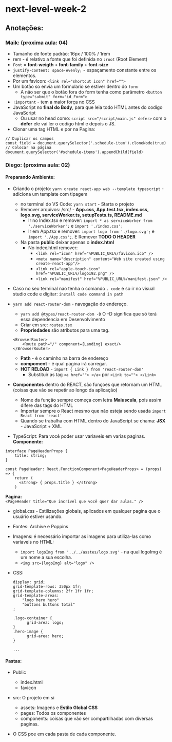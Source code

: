 # next-level-week-2

## Anotações:

### Maik: (proxima aula: 04)
* Tamanho de fonte padrão: 16px / 100% / 1rem
* rem - é relativo a fonte que foi definida no `:root` (Root Element)
* `Font` = **font-weigth + font-family + font-size**
* `justify-content: space-evenly;` - espaçamento constante entre os elementos.
* Por um favicon: `<link rel="shortcut icon" href="">`
* Um botão so envia um formulario se estiver dentro do `form`
   * A não ser que o botão fora do form tenha como parâmetro `<button type="submit" form="id_Form">`
* `!important` - tem a maior força no CSS   
* JavaScript no **final do Body**, para que leia todo HTML antes do codigo JavaScript
   * Ou usar no head como: `script src="/script/main.js" defer>` com o **defer** ele vai ler o codigo html e depois o JS.
* Clonar uma tag HTML e por na Pagina:
```
// Duplicar os campos
const field = document.querySelector('.schedule-item').cloneNode(true)
// Colocar na página 
document.querySelector('#schedule-items').appendChild(field)
```


### Diego: (proxima aula: 02)
#### Preparando Ambiente:
* Criando o projeto: `yarn create react-app web --template typescript` - adiciona um template com tipagem
   * no terminal do VS Code: `yarn start` - Starta o projeto
   * Remover arquivos: /src/ - **App.css, App.test.tsx, index.css, logo.svg, serviceWorker.ts, setupTests.ts, README.md**
      * Ir no Index.tsx e remover: `import * as serviceWorker from './serviceWorker';` e `import './index.css';`
      * Ir em App.tsx e remover: `import logo from './logo.svg';` e `import './App.css';`. E Remover **TODO O HEADER**
   * Na pasta **public** deixar apenas o **index.html**
      * No index.html remover: 
         * `<link rel="icon" href="%PUBLIC_URL%/favicon.ico" />`
         * `<meta name="description" content="Web site created using create-react-app"/>`
         * `<link rel="apple-touch-icon" href="%PUBLIC_URL%/logo192.png" />`
         * `<link rel="manifest" href="%PUBLIC_URL%/manifest.json" />`
* Caso no seu terminal nao tenha o comando `. code` é so ir no visual studio code e digitar: `install code command in path`

* `yarn add react-router-dom` - navegação do endereço.
   * `yarn add @types/react-router-dom -D` O -D significa que só terá essa dependencia em Desenvolvimento
   * Criar em src: `routes.tsx`
   * **Propriedades** são atributos para uma tag.
   ```
   <BrowserRouter>
       <Route path="/" component={Landing} exact/>
   </BrowserRouter>
   ```
   * **Path** - é o caminho na barra de endereço
   * **compoment** - é qual pagina irá carregar.
   * **HOT RELOAD** - `import { Link } from 'react-router-dom'`
      * Substituir as tag `<a href=""> </a>` por `<Link to=""> </Link>` 
   

* **Componentes** dentro do REACT, são funçoes que retornam um HTML (coisas que vão se repetir ao longo da aplicação)
   * Nome da função sempre começa com letra **Maiuscula**, pois assim difere das tags do HTML
   * Importar sempre o React mesmo que não esteja sendo usada `import React from 'react'`
   * Quando se trabalha com HTML dentro do JavaScript se chama: **JSX** - JavaScript + XML
   
* TypeScript: Para você poder usar variaveis em varias paginas.<br>
**Componente:**
```
interface PageHeaderProps {
    title: string;
}

const PageHeader: React.FunctionComponent<PageHeaderProps> = (props) => {
    return (
      <strong> { props.title } </strong>
    )
```
**Pagina:**<br>
`<PageHeader title="Que incrível que você quer dar aulas." />` 


* global.css - Estilizações globais, aplicados em qualquer pagina que o usuário estiver usando.

* Fontes: Archive e Poppins

* Imagens: é necessário importar as imagens para utiliza-las como variaveis no HTML:
   * `import logoImg from '../../asstes/logo.svg'` - na qual logoImg é um nome a sua escolha.
   * `<img src={logoImg} alt="logo" />`

* CSS:
  ```
  display: grid;
  grid-template-rows: 350px 1fr;
  grid-template-columns: 2fr 1fr 1fr;
  grid-template-areas: 
      "logo hero hero"
      "buttons buttons total"
  ;
  
  .logo-container {
        grid-area: logo;
  }
  .hero-image {
        grid-area: hero;
  }
  
  ...
  ```


#### Pastas:
* Public
   * index.html 
   * favicon
* src: O projeto em si
   * assets: Imagens e **Estilo Global CSS**
   * pages: Todos os componentes
   * components: coisas que vão ser compartilhadas com diversas paginas.
   
* O CSS poe em cada pasta de cada componente.

